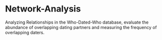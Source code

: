 # Network-Analysis
Analyzing Relationships in the Who-Dated-Who database, evaluate the abundance of overlapping dating partners and measuring the frequency of overlapping daters. 
